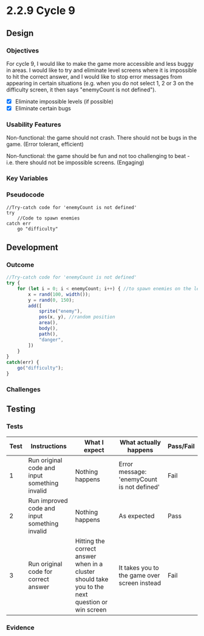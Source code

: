 # 2.2.9 Cycle 9

## Design

### Objectives

For cycle 9, I would like to make the game more accessible and less buggy in areas. I would like to try and eliminate level screens where it is impossible to hit the correct answer, and I would like to stop error messages from appearing in certain situations (e.g. when you do not select 1, 2 or 3 on the difficulty screen, it then says "enemyCount is not defined").

* [x] Eliminate impossible levels (if possible)
* [x] Eliminate certain bugs

### Usability Features

Non-functional: the game should not crash. There should not be bugs in the game. (Error tolerant, efficient)

Non-functional:  the game should be fun and not too challenging to beat - i.e. there should not be impossible screens. (Engaging)

### Key Variables

### Pseudocode

```
//Try-catch code for 'enemyCount is not defined'
try
    //Code to spawn enemies
catch err
    go "difficulty"
```

## Development

### Outcome

```javascript
//Try-catch code for 'enemyCount is not defined'
try {
    for (let i = 0; i < enemyCount; i++) { //to spawn enemies on the level
        x = rand(100, width());
        y = rand(0, 150);
        add([
            sprite("enemy"),
            pos(x, y), //random position
            area(),
            body(),
            path(),
            "danger",
        ])
    }
}
catch(err) {
    go("difficulty");
}
```

### Challenges

## Testing

### Tests

| Test | Instructions                                  | What I expect                                                                                   | What actually happens                        | Pass/Fail |
| ---- | --------------------------------------------- | ----------------------------------------------------------------------------------------------- | -------------------------------------------- | --------- |
| 1    | Run original code and input something invalid | Nothing happens                                                                                 | Error message: 'enemyCount is not defined'   | Fail      |
| 2    | Run improved code and input something invalid | Nothing happens                                                                                 | As expected                                  | Pass      |
| 3    | Run original code for correct answer          | Hitting the correct answer when in a cluster should take you to the next question or win screen | It takes you to the game over screen instead | Fail      |

### Evidence

